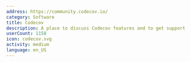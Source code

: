 ```yaml
---
address: https://community.codecov.io/
category: Software
title: Codecov
description: A place to discuss Codecov features and to get support
userCount: 1158
icon: codecov.svg
activity: medium
language: en_US
---
```

